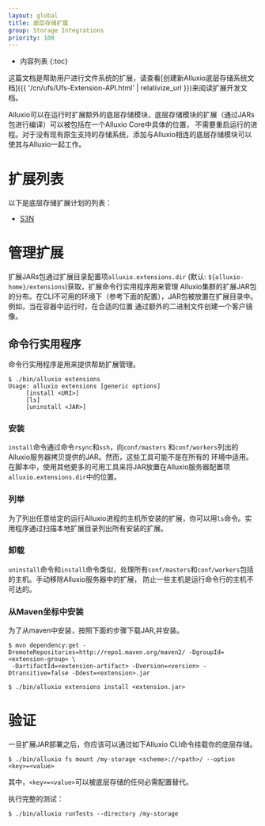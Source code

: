 ```yaml
---
layout: global
title: 底层存储扩展
group: Storage Integrations
priority: 100
---
```


* 内容列表
{:toc}

这篇文档是帮助用户进行文件系统的扩展，请查看[创建新Alluxio底层存储系统文档]({{ '/cn/ufs/Ufs-Extension-API.html' | relativize_url }})来阅读扩展开发文档。

Alluxio可以在运行时扩展额外的底层存储模块，底层存储模块的扩展（通过JARs包进行编译）可以被包括在一个Alluxio Core中具体的位置，
不需要重启运行的进程。对于没有现有原生支持的存储系统，添加与Alluxio相连的底层存储模块可以使其与Alluxio一起工作。

# 扩展列表

以下是底层存储扩展计划的列表：

- [S3N](https://github.com/Alluxio/alluxio-extensions/tree/master/underfs/s3n)

# 管理扩展

扩展JARs包通过扩展目录配置项`alluxio.extensions.dir` (默认: `${alluxio-home}/extensions`)获取，扩展命令行实用程序用来管理
Alluxio集群的扩展JAR包的分布。在CLI不可用的环境下（参考下面的配置），JAR包被放置在扩展目录中。例如，当在容器中运行时，在合适的位置
通过额外的二进制文件创建一个客户镜像。

## 命令行实用程序

命令行实用程序是用来提供帮助扩展管理。

```console
$ ./bin/alluxio extensions
Usage: alluxio extensions [generic options]
	 [install <URI>]
	 [ls]
	 [uninstall <JAR>]
```

### 安装

`install`命令通过命令`rsync`和`ssh`，向`conf/masters` 和`conf/workers`列出的Alluxio服务器拷贝提供的JAR。然而，这些工具可能不是在所有的
环境中适用。在脚本中，使用其他更多的可用工具来将JAR放置在Alluxio服务器配置项`alluxio.extensions.dir`中的位置。

### 列举

为了列出任意给定的运行Alluxio进程的主机所安装的扩展，你可以用`ls`命令。实用程序通过扫描本地扩展目录列出所有安装的扩展。

### 卸载

`uninstall`命令和`install`命令类似，处理所有`conf/masters`和`conf/workers`包括的主机。手动移除Alluxio服务器中的扩展，
防止一些主机是运行命令行的主机不可达的。

### 从Maven坐标中安装

为了从maven中安装，按照下面的步骤下载JAR,并安装。

```console
$ mvn dependency:get -DremoteRepositories=http://repo1.maven.org/maven2/ -DgroupId=<extension-group> \
 -DartifactId=<extension-artifact> -Dversion=<version> -Dtransitive=false -Ddest=<extension>.jar

$ ./bin/alluxio extensions install <extension.jar>
```

# 验证

一旦扩展JAR部署之后，你应该可以通过如下Alluxio CLI命令挂载你的底层存储。

```console
$ ./bin/alluxio fs mount /my-storage <scheme>://<path>/ --option <key>=<value>
```
其中，`<key>=<value>`可以被底层存储的任何必需配置替代。

执行完整的测试：

```console
$ ./bin/alluxio runTests --directory /my-storage
```
